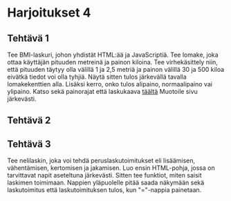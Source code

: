 # Harjoitukset 4

## Tehtävä 1

Tee BMI-laskuri, johon yhdistät HTML:ää ja JavaScriptiä. Tee lomake, joka ottaa käyttäjän pituuden metreinä ja painon kiloina. Tee virhekäsittely niin, että pituuden täytyy olla välillä 1 ja 2,5 metriä ja painon välillä 30 ja 500 kiloa eivätkä tiedot voi olla tyhjiä. Näytä sitten tulos järkevällä tavalla lomakekenttien alla. Lisäksi kerro, onko tulos alipaino, normaalipaino vai ylipaino. Katso sekä painorajat että laskukaava [täältä](https://www.terveyskirjasto.fi/dlk01001)<base target="_blank"> Muotoile sivu järkevästi.

## Tehtävä 2

## Tehtävä 3

Tee nelilaskin, joka voi tehdä peruslaskutoimitukset eli lisäämisen, vähentämisen, kertomisen ja jakamisen. Luo ensin HTML-pohja, jossa on tarvittavat napit aseteltuna järkevästi. Sitten tee funktiot, miten saisit laskimen toimimaan. Nappien yläpuolelle pitää saada näkymään sekä laskutoimitus että laskutoimituksen tulos, kun "="-nappia painetaan.